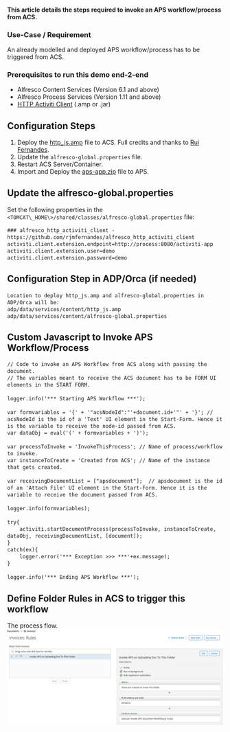 #### This article details the steps required to invoke an APS workflow/process from ACS.

### Use-Case / Requirement
An already modelled and deployed APS workflow/process has to be triggered from ACS.

### Prerequisites to run this demo end-2-end

* Alfresco Content Services (Version 6.1 and above)
* Alfresco Process Services (Version 1.11 and above)
* [HTTP Activiti Client](../alfresco-http-activiti-client) (.amp or .jar)


## Configuration Steps
1. Deploy the [http_js.amp](assets/http_js.amp) file to ACS. 
   Full credits and thanks to [Rui Fernandes](https://github.com/rjmfernandes).
2. Update the `alfresco-global.properties` file.
3. Restart ACS Server/Container.
4. Import and Deploy the [aps-app.zip](assets/aps-app.zip) file to APS.

## Update the alfresco-global.properties
Set the following properties in the `<TOMCAT\_HOME\>/shared/classes/alfresco-global.properties` file:

```
### alfresco_http_activiti_client - https://github.com/rjmfernandes/alfresco_http_activiti_client
activiti.client.extension.endpoint=http://process:8080/activiti-app
activiti.client.extension.user=demo
activiti.client.extension.password=demo
```

## Configuration Step in ADP/Orca (if needed)
```
Location to deploy http_js.amp and alfresco-global.properties in ADP/Orca will be: 
adp/data/services/content/http_js.amp
adp/data/services/content/alfresco-global.properties
```


## Custom Javascript to Invoke APS Workflow/Process

```
// Code to invoke an APS Workflow from ACS along with passing the document.
// The variables meant to receive the ACS document has to be FORM UI elements in the START FORM.

logger.info('*** Starting APS Workflow ***');

var formvariables = '{' + '"acsNodeId":"'+document.id+'"' + '}'; // acsNodeId is the id of a 'Text' UI element in the Start-Form. Hence it is the variable to receive the node-id passed from ACS.
var dataObj = eval('(' + formvariables + ')');

var processToInvoke = 'InvokeThisProcess'; // Name of process/workflow to invoke.
var instanceToCreate = 'Created from ACS'; // Name of the instance that gets created.

var receivingDocumentList = ["apsdocument"];  // apsdocument is the id of an 'Attach File' UI element in the Start-Form. Hence it is the variable to receive the document passed from ACS.

logger.info(formvariables);

try{
	activiti.startDocumentProcess(processToInvoke, instanceToCreate, dataObj, receivingDocumentList, [document]);
}
catch(ex){
	logger.error('*** Exception >>> ***'+ex.message);
}

logger.info('*** Ending APS Workflow ***');
```


## Define Folder Rules in ACS to trigger this workflow
The process flow.  ![folder-rules](assets/folder-rules.png)
